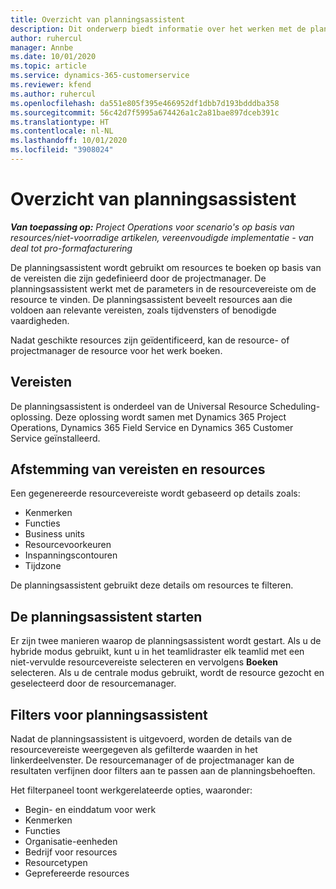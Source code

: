 ```yaml
---
title: Overzicht van planningsassistent
description: Dit onderwerp biedt informatie over het werken met de planningsassistent om resources te boeken.
author: ruhercul
manager: Annbe
ms.date: 10/01/2020
ms.topic: article
ms.service: dynamics-365-customerservice
ms.reviewer: kfend
ms.author: ruhercul
ms.openlocfilehash: da551e805f395e466952df1dbb7d193bdddba358
ms.sourcegitcommit: 56c42d7f5995a674426a1c2a81bae897dceb391c
ms.translationtype: HT
ms.contentlocale: nl-NL
ms.lasthandoff: 10/01/2020
ms.locfileid: "3908024"
---
```

# <a name="schedule-assistant-overview"></a>Overzicht van planningsassistent

_**Van toepassing op:** Project Operations voor scenario's op basis van resources/niet-voorradige artikelen, vereenvoudigde implementatie - van deal tot pro-formafacturering_

De planningsassistent wordt gebruikt om resources te boeken op basis van de vereisten die zijn gedefinieerd door de projectmanager. De planningsassistent werkt met de parameters in de resourcevereiste om de resource te vinden. De planningsassistent beveelt resources aan die voldoen aan relevante vereisten, zoals tijdvensters of benodigde vaardigheden.

Nadat geschikte resources zijn geïdentificeerd, kan de resource- of projectmanager de resource voor het werk boeken.

## <a name="prerequisites"></a>Vereisten

De planningsassistent is onderdeel van de Universal Resource Scheduling-oplossing. Deze oplossing wordt samen met Dynamics 365 Project Operations, Dynamics 365 Field Service en Dynamics 365 Customer Service geïnstalleerd.

## <a name="matching-requirements-and-resources"></a>Afstemming van vereisten en resources

Een gegenereerde resourcevereiste wordt gebaseerd op details zoals:

-   Kenmerken
-   Functies
-   Business units
-   Resourcevoorkeuren
-   Inspanningscontouren
-   Tijdzone

De planningsassistent gebruikt deze details om resources te filteren.

## <a name="launch-the-schedule-assistant"></a>De planningsassistent starten

Er zijn twee manieren waarop de planningsassistent wordt gestart. Als u de hybride modus gebruikt, kunt u in het teamlidraster elk teamlid met een niet-vervulde resourcevereiste selecteren en vervolgens **Boeken** selecteren. Als u de centrale modus gebruikt, wordt de resource gezocht en geselecteerd door de resourcemanager.

## <a name="schedule-assistant-filters"></a>Filters voor planningsassistent

Nadat de planningsassistent is uitgevoerd, worden de details van de resourcevereiste weergegeven als gefilterde waarden in het linkerdeelvenster. De resourcemanager of de projectmanager kan de resultaten verfijnen door filters aan te passen aan de planningsbehoeften.

Het filterpaneel toont werkgerelateerde opties, waaronder:

-   Begin- en einddatum voor werk
-   Kenmerken
-   Functies
-   Organisatie-eenheden
-   Bedrijf voor resources
-   Resourcetypen
-   Geprefereerde resources
